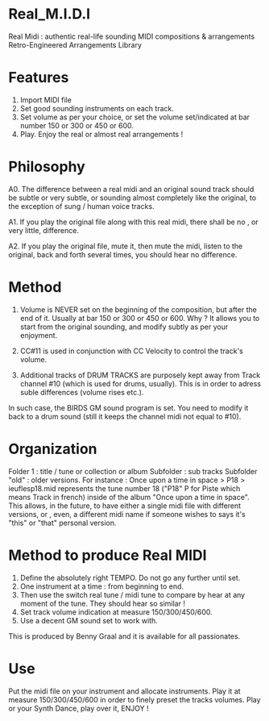 # Real_M.I.D.I
Real Midi : authentic real-life sounding MIDI compositions &amp; arrangements
Retro-Engineered Arrangements Library

# Features

1. Import MIDI file
2. Set good sounding instruments on each track.
3. Set volume as per your choice, or set the volume set/indicated at bar number 150 or 300 or 450 or 600.
4. Play. Enjoy the real or almost real arrangements !
   
 # Philosophy

A0. The difference between a real midi and an original sound track should be subtle or very subtle, or sounding almost completely like the original, to the exception of sung / human voice tracks.

A1. If you play the original file along with this real midi, there shall be no , or very little, difference. 

A2. If you play the original file, mute it, then mute the midi, listen to the original, back and forth several times, you should hear no difference. 

# Method

1. Volume is NEVER set on the beginning of the composition, but after the end of it. Usually at bar 150 or 300 or 450 or 600. 
Why ? 
It allows you to start from the original sounding, and modify subtly as per your enjoyment.

2. CC#11 is used in conjunction with CC Velocity to control the track's volume.

3. Additional tracks of DRUM TRACKS are purposely kept away from Track channel #10 (which is used for drums, usually). This is in order to adress suble differences (volume rises etc.).

In such case, the BIRDS GM sound program is set. You need to modify it back to a drum sound (still it keeps the channel midi not equal to #10).

# Organization

Folder 1 : title / tune or collection or album
Subfolder : sub tracks 
Subfolder "old" : older versions.
For instance :
Once upon a time in space > P18 > ieuflesp18.mid represents the tune number 18 ("P18" P for Piste which means Track in french) inside of the album "Once upon a time in space".
This allows, in the future, to have either a single midi file with different versions, or , even, a different midi name if someone wishes to says it's "this" or "that" personal version.

# Method to produce Real MIDI 

1. Define the absolutely right TEMPO. Do not go any further until set.
2. One instrument at a time : from beginning to end.
3. Then use the switch real tune / midi tune to compare by hear at any moment of the tune. They should hear so similar !
4. Set track volume indication at measure 150/300/450/600.
5. Use a decent GM sound set to work with.

This is produced by Benny Graal and it is available for all passionates.

# Use

Put the midi file on your instrument and allocate instruments. Play it at measure 150/300/450/600 in order to finely preset the tracks volumes.
Play or your Synth
Dance, play over it, ENJOY !
